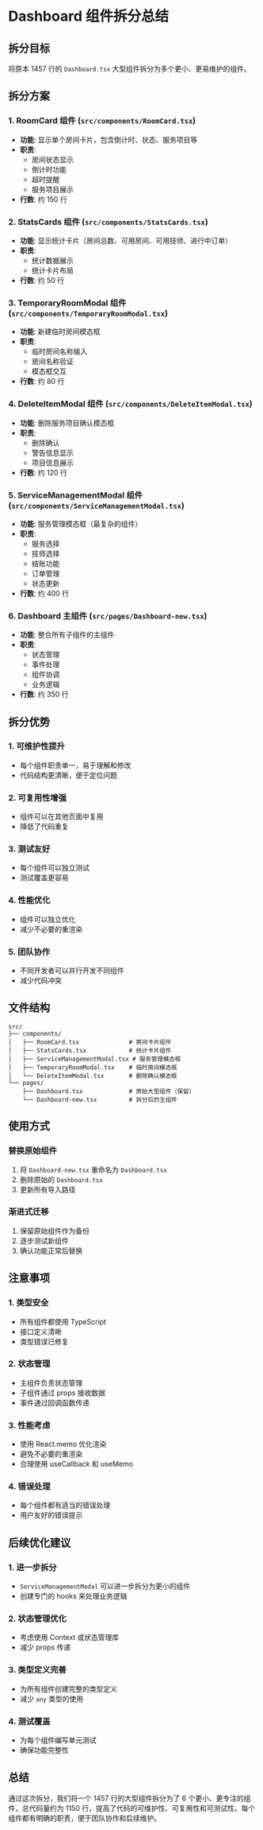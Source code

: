 # Dashboard 组件拆分总结

## 拆分目标
将原本 1457 行的 `Dashboard.tsx` 大型组件拆分为多个更小、更易维护的组件。

## 拆分方案

### 1. **RoomCard 组件** (`src/components/RoomCard.tsx`)
- **功能**: 显示单个房间卡片，包含倒计时、状态、服务项目等
- **职责**: 
  - 房间状态显示
  - 倒计时功能
  - 超时提醒
  - 服务项目展示
- **行数**: 约 150 行

### 2. **StatsCards 组件** (`src/components/StatsCards.tsx`)
- **功能**: 显示统计卡片（房间总数、可用房间、可用技师、进行中订单）
- **职责**: 
  - 统计数据展示
  - 统计卡片布局
- **行数**: 约 50 行

### 3. **TemporaryRoomModal 组件** (`src/components/TemporaryRoomModal.tsx`)
- **功能**: 新建临时房间模态框
- **职责**: 
  - 临时房间名称输入
  - 房间名称验证
  - 模态框交互
- **行数**: 约 80 行

### 4. **DeleteItemModal 组件** (`src/components/DeleteItemModal.tsx`)
- **功能**: 删除服务项目确认模态框
- **职责**: 
  - 删除确认
  - 警告信息显示
  - 项目信息展示
- **行数**: 约 120 行

### 5. **ServiceManagementModal 组件** (`src/components/ServiceManagementModal.tsx`)
- **功能**: 服务管理模态框（最复杂的组件）
- **职责**: 
  - 服务选择
  - 技师选择
  - 结账功能
  - 订单管理
  - 状态更新
- **行数**: 约 400 行

### 6. **Dashboard 主组件** (`src/pages/Dashboard-new.tsx`)
- **功能**: 整合所有子组件的主组件
- **职责**: 
  - 状态管理
  - 事件处理
  - 组件协调
  - 业务逻辑
- **行数**: 约 350 行

## 拆分优势

### 1. **可维护性提升**
- 每个组件职责单一，易于理解和修改
- 代码结构更清晰，便于定位问题

### 2. **可复用性增强**
- 组件可以在其他页面中复用
- 降低了代码重复

### 3. **测试友好**
- 每个组件可以独立测试
- 测试覆盖更容易

### 4. **性能优化**
- 组件可以独立优化
- 减少不必要的重渲染

### 5. **团队协作**
- 不同开发者可以并行开发不同组件
- 减少代码冲突

## 文件结构

```
src/
├── components/
│   ├── RoomCard.tsx              # 房间卡片组件
│   ├── StatsCards.tsx            # 统计卡片组件
│   ├── ServiceManagementModal.tsx # 服务管理模态框
│   ├── TemporaryRoomModal.tsx    # 临时房间模态框
│   └── DeleteItemModal.tsx       # 删除确认模态框
└── pages/
    ├── Dashboard.tsx             # 原始大型组件（保留）
    └── Dashboard-new.tsx         # 拆分后的主组件
```

## 使用方式

### 替换原始组件
1. 将 `Dashboard-new.tsx` 重命名为 `Dashboard.tsx`
2. 删除原始的 `Dashboard.tsx`
3. 更新所有导入路径

### 渐进式迁移
1. 保留原始组件作为备份
2. 逐步测试新组件
3. 确认功能正常后替换

## 注意事项

### 1. **类型安全**
- 所有组件都使用 TypeScript
- 接口定义清晰
- 类型错误已修复

### 2. **状态管理**
- 主组件负责状态管理
- 子组件通过 props 接收数据
- 事件通过回调函数传递

### 3. **性能考虑**
- 使用 React.memo 优化渲染
- 避免不必要的重渲染
- 合理使用 useCallback 和 useMemo

### 4. **错误处理**
- 每个组件都有适当的错误处理
- 用户友好的错误提示

## 后续优化建议

### 1. **进一步拆分**
- `ServiceManagementModal` 可以进一步拆分为更小的组件
- 创建专门的 hooks 来处理业务逻辑

### 2. **状态管理优化**
- 考虑使用 Context 或状态管理库
- 减少 props 传递

### 3. **类型定义完善**
- 为所有组件创建完整的类型定义
- 减少 `any` 类型的使用

### 4. **测试覆盖**
- 为每个组件编写单元测试
- 确保功能完整性

## 总结

通过这次拆分，我们将一个 1457 行的大型组件拆分为了 6 个更小、更专注的组件，总代码量约为 1150 行，提高了代码的可维护性、可复用性和可测试性。每个组件都有明确的职责，便于团队协作和后续维护。 